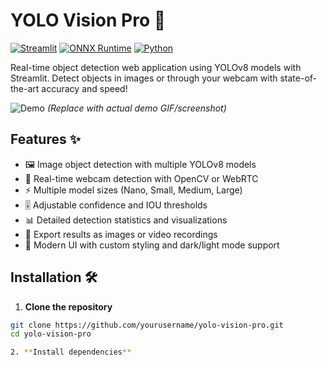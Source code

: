 # YOLO Vision Pro 🚀

[![Streamlit](https://img.shields.io/badge/Streamlit-FF4B4B?style=for-the-badge&logo=Streamlit&logoColor=white)](https://streamlit.io)
[![ONNX Runtime](https://img.shields.io/badge/ONNX_Runtime-000000?style=for-the-badge&logo=onnx&logoColor=white)](https://onnxruntime.ai)
[![Python](https://img.shields.io/badge/Python-3.8%2B-blue?style=for-the-badge&logo=python&logoColor=white)](https://python.org)

Real-time object detection web application using YOLOv8 models with Streamlit. Detect objects in images or through your webcam with state-of-the-art accuracy and speed!

![Demo](https://via.placeholder.com/800x450.png?text=YOLO+Vision+Pro+Demo) 
*(Replace with actual demo GIF/screenshot)*

## Features ✨

- 🖼️ Image object detection with multiple YOLOv8 models
- 📸 Real-time webcam detection with OpenCV or WebRTC
- ⚡ Multiple model sizes (Nano, Small, Medium, Large)
- 🎚️ Adjustable confidence and IOU thresholds
- 📊 Detailed detection statistics and visualizations
- 💾 Export results as images or video recordings
- 🎨 Modern UI with custom styling and dark/light mode support

## Installation 🛠️

1. **Clone the repository**
```bash
git clone https://github.com/yourusername/yolo-vision-pro.git
cd yolo-vision-pro

2. **Install dependencies**
